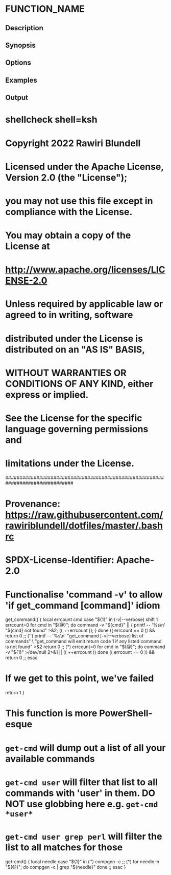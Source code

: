# FUNCTION_NAME

## Description

## Synopsis

## Options

## Examples

## Output
# shellcheck shell=ksh

# Copyright 2022 Rawiri Blundell
#
# Licensed under the Apache License, Version 2.0 (the "License");
# you may not use this file except in compliance with the License.
# You may obtain a copy of the License at
#
#     http://www.apache.org/licenses/LICENSE-2.0
#
# Unless required by applicable law or agreed to in writing, software
# distributed under the License is distributed on an "AS IS" BASIS,
# WITHOUT WARRANTIES OR CONDITIONS OF ANY KIND, either express or implied.
# See the License for the specific language governing permissions and
# limitations under the License.
################################################################################
# Provenance: https://raw.githubusercontent.com/rawiriblundell/dotfiles/master/.bashrc
# SPDX-License-Identifier: Apache-2.0

# Functionalise 'command -v' to allow 'if get_command [command]' idiom
get_command() {
  local errcount cmd
  case "${1}" in
    (-v|--verbose)
      shift 1
      errcount=0
      for cmd in "${@}"; do
        command -v "${cmd}" || 
          { printf -- '%s\n' "${cmd} not found" >&2; (( ++errcount )); }
      done
      (( errcount == 0 )) && return 0
    ;;
    ('')
      printf -- '%s\n' "get_command [-v|--verbose] list of commands" \
        "get_command will emit return code 1 if any listed command is not found" >&2
      return 0
    ;;
    (*)
      errcount=0
      for cmd in "${@}"; do
        command -v "${1}" >/dev/null 2>&1 || (( ++errcount ))
      done
      (( errcount == 0 )) && return 0
    ;;
  esac
  # If we get to this point, we've failed
  return 1
}

# This function is more PowerShell-esque
# `get-cmd` will dump out a list of all your available commands
# `get-cmd user` will filter that list to all commands with 'user' in them.  DO NOT use globbing here e.g. `get-cmd *user*`
# `get-cmd user grep perl` will filter the list to all matches for those
get-cmd() {
  local needle
  case "${1}" in
    ('') compgen -c ;;
    (*)
      for needle in "${@}"; do
        compgen -c | grep "${needle}"
      done
    ;;
  esac
}
